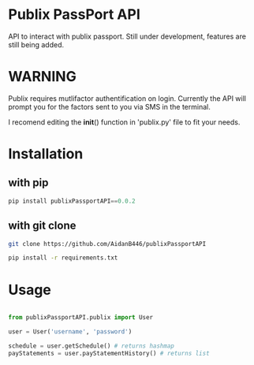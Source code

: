 # Publix PassPort API
API to interact with publix passport. Still under development, features are still being added.

# WARNING
Publix requires mutlifactor authentification on login. Currently the API will prompt you for the factors sent to you via SMS in the terminal.

I recomend editing the __init__() function in 'publix.py' file to fit your needs.


# Installation

## with pip
```python
pip install publixPassportAPI==0.0.2

```
## with git clone
```bash
git clone https://github.com/AidanB446/publixPassportAPI

pip install -r requirements.txt


```

# Usage

```python

from publixPassportAPI.publix import User

user = User('username', 'password')

schedule = user.getSchedule() # returns hashmap
payStatements = user.payStatementHistory() # returns list



```


